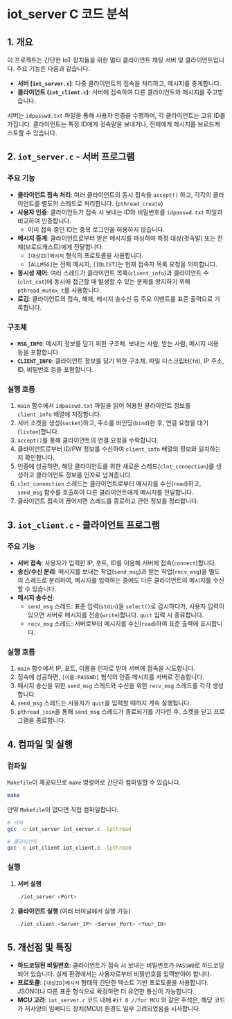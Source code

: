 # iot_server C 코드 분석

## 1. 개요

이 프로젝트는 간단한 IoT 장치들을 위한 멀티 클라이언트 채팅 서버 및 클라이언트입니다. 주요 기능은 다음과 같습니다.

- **서버 (`iot_server.c`)**: 다중 클라이언트의 접속을 처리하고, 메시지를 중계합니다.
- **클라이언트 (`iot_client.c`)**: 서버에 접속하여 다른 클라이언트와 메시지를 주고받습니다.

서버는 `idpasswd.txt` 파일을 통해 사용자 인증을 수행하며, 각 클라이언트는 고유 ID를 가집니다. 클라이언트는 특정 ID에게 귓속말을 보내거나, 전체에게 메시지를 브로드캐스트할 수 있습니다.

## 2. `iot_server.c` - 서버 프로그램

### 주요 기능

- **클라이언트 접속 처리**: 여러 클라이언트의 동시 접속을 `accept()` 하고, 각각의 클라이언트를 별도의 스레드로 처리합니다. (`pthread_create`)
- **사용자 인증**: 클라이언트가 접속 시 보내는 ID와 비밀번호를 `idpasswd.txt` 파일과 비교하여 인증합니다.
  - 이미 접속 중인 ID는 중복 로그인을 허용하지 않습니다.
- **메시지 중계**: 클라이언트로부터 받은 메시지를 파싱하여 특정 대상(귓속말) 또는 전체(브로드캐스트)에게 전달합니다.
  - `[대상ID]메시지` 형식의 프로토콜을 사용합니다.
  - `[ALLMSG]`는 전체 메시지, `[IDLIST]`는 현재 접속자 목록 요청을 의미합니다.
- **동시성 제어**: 여러 스레드가 클라이언트 목록(`client_info`)과 클라이언트 수(`clnt_cnt`)에 동시에 접근할 때 발생할 수 있는 문제를 방지하기 위해 `pthread_mutex_t`를 사용합니다.
- **로깅**: 클라이언트의 접속, 해제, 메시지 송수신 등 주요 이벤트를 표준 출력으로 기록합니다.

### 구조체

- **`MSG_INFO`**: 메시지 정보를 담기 위한 구조체. 보내는 사람, 받는 사람, 메시지 내용 등을 포함합니다.
- **`CLIENT_INFO`**: 클라이언트 정보를 담기 위한 구조체. 파일 디스크립터(`fd`), IP 주소, ID, 비밀번호 등을 포함합니다.

### 실행 흐름

1.  `main` 함수에서 `idpasswd.txt` 파일을 읽어 허용된 클라이언트 정보를 `client_info` 배열에 저장합니다.
2.  서버 소켓을 생성(`socket`)하고, 주소를 바인딩(`bind`)한 후, 연결 요청을 대기(`listen`)합니다.
3.  `accept()`를 통해 클라이언트의 연결 요청을 수락합니다.
4.  클라이언트로부터 ID/PW 정보를 수신하여 `client_info` 배열의 정보와 일치하는지 확인합니다.
5.  인증에 성공하면, 해당 클라이언트를 위한 새로운 스레드(`clnt_connection`)를 생성하고 클라이언트 정보를 인자로 넘겨줍니다.
6.  `clnt_connection` 스레드는 클라이언트로부터 메시지를 수신(`read`)하고, `send_msg` 함수를 호출하여 다른 클라이언트에게 메시지를 전달합니다.
7.  클라이언트 접속이 끊어지면 스레드를 종료하고 관련 정보를 정리합니다.

## 3. `iot_client.c` - 클라이언트 프로그램

### 주요 기능

- **서버 접속**: 사용자가 입력한 IP, 포트, ID를 이용해 서버에 접속(`connect`)합니다.
- **송신/수신 분리**: 메시지를 보내는 작업(`send_msg`)과 받는 작업(`recv_msg`)을 별도의 스레드로 분리하여, 메시지를 입력하는 중에도 다른 클라이언트의 메시지를 수신할 수 있습니다.
- **메시지 송수신**:
  - `send_msg` 스레드: 표준 입력(`stdin`)을 `select()`로 감시하다가, 사용자 입력이 있으면 서버로 메시지를 전송(`write`)합니다. `quit` 입력 시 종료합니다.
  - `recv_msg` 스레드: 서버로부터 메시지를 수신(`read`)하여 표준 출력에 표시합니다.

### 실행 흐름

1.  `main` 함수에서 IP, 포트, 이름을 인자로 받아 서버에 접속을 시도합니다.
2.  접속에 성공하면, `[이름:PASSWD]` 형식의 인증 메시지를 서버로 전송합니다.
3.  메시지 송신을 위한 `send_msg` 스레드와 수신을 위한 `recv_msg` 스레드를 각각 생성합니다.
4.  `send_msg` 스레드는 사용자가 `quit`을 입력할 때까지 계속 실행됩니다.
5.  `pthread_join`을 통해 `send_msg` 스레드가 종료되기를 기다린 후, 소켓을 닫고 프로그램을 종료합니다.

## 4. 컴파일 및 실행

### 컴파일

`Makefile`이 제공되므로 `make` 명령어로 간단히 컴파일할 수 있습니다.

```bash
make
```

만약 `Makefile`이 없다면 직접 컴파일합니다.

```bash
# 서버
gcc -o iot_server iot_server.c -lpthread

# 클라이언트
gcc -o iot_client iot_client.c -lpthread
```

### 실행

1.  **서버 실행**

    ```bash
    ./iot_server <Port>
    ```

2.  **클라이언트 실행** (여러 터미널에서 실행 가능)

    ```bash
    ./iot_client <Server_IP> <Server_Port> <Your_ID>
    ```

## 5. 개선점 및 특징

- **하드코딩된 비밀번호**: 클라이언트가 접속 시 보내는 비밀번호가 `PASSWD`로 하드코딩되어 있습니다. 실제 환경에서는 사용자로부터 비밀번호를 입력받아야 합니다.
- **프로토콜**: `[대상ID]메시지` 형태의 간단한 텍스트 기반 프로토콜을 사용합니다. JSON이나 다른 표준 형식으로 확장하면 더 유연한 통신이 가능합니다.
- **MCU 고려**: `iot_server.c` 코드 내에 `#if 0 //for MCU` 와 같은 주석은, 해당 코드가 저사양의 임베디드 장치(MCU) 환경도 일부 고려되었음을 시사합니다.
